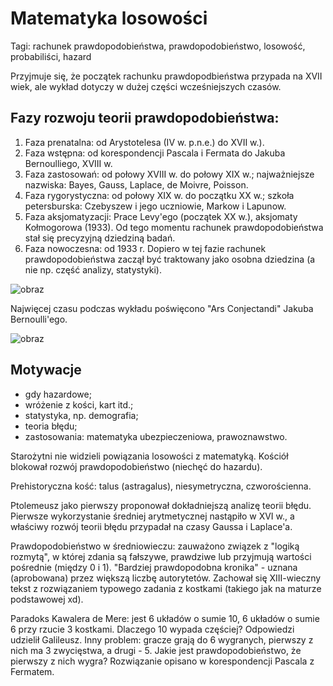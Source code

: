 # Matematyka losowości

Tagi: rachunek prawdopodobieństwa, prawdopodobieństwo, losowość, probabiliści, hazard

Przyjmuje się, że początek rachunku prawdopodbieństwa przypada na XVII wiek, ale wykład dotyczy w dużej części wcześniejszych czasów.

## Fazy rozwoju teorii prawdopodobieństwa:
1. Faza prenatalna: od Arystotelesa (IV w. p.n.e.) do XVII w.).
2. Faza wstępna: od korespondencji Pascala i Fermata do Jakuba Bernoulliego, XVIII w.
3. Faza zastosowań: od połowy XVIII w. do połowy XIX w.; najważniejsze nazwiska: Bayes, Gauss, Laplace, de Moivre, Poisson.
4. Faza rygorystyczna: od połowy XIX w. do początku XX w.; szkoła petersburska: Czebyszew i jego uczniowie, Markow i Lapunow.
5. Faza aksjomatyzacji: Prace Levy'ego (początek XX w.), aksjomaty Kołmogorowa (1933). Od tego momentu rachunek prawdopodobieństwa stał się precyzyjną dziedziną badań.
6. Faza nowoczesna: od 1933 r. Dopiero w tej fazie rachunek prawdopodobieństwa zaczął być traktowany jako osobna dziedzina (a nie np. część analizy, statystyki).

![obraz](https://user-images.githubusercontent.com/104526558/217849175-9ad57940-cabb-4792-8a86-48f9926f6e0e.png)

Najwięcej czasu podczas wykładu poświęcono "Ars Conjectandi" Jakuba Bernoulli'ego.

![obraz](https://user-images.githubusercontent.com/104526558/217850928-aa982570-c98e-46ee-8821-8f57b87b16c9.png)

## Motywacje
- gdy hazardowe;
- wróżenie z kości, kart itd.;
- statystyka, np. demografia;
- teoria błędu;
- zastosowania: matematyka ubezpieczeniowa, prawoznawstwo.

Starożytni nie widzieli powiązania losowości z matematyką.
Kościół blokował rozwój prawdopodobieństwo (niechęć do hazardu).

Prehistoryczna kość: talus (astragalus), niesymetryczna, czworościenna.

Ptolemeusz jako pierwszy proponował dokładniejszą analizę teorii błędu. Pierwsze wykorzystanie średniej arytmetycznej nastąpiło w XVI w., a właściwy rozwój teorii błędu przypadał na czasy Gaussa i Laplace'a.

Prawdopodobieństwo w średniowieczu: zauważono związek z "logiką rozmytą", w której zdania są fałszywe, prawdziwe lub przyjmują wartości pośrednie (między 0 i 1).
"Bardziej prawdopodobna kronika" - uznana (aprobowana) przez większą liczbę autorytetów.
Zachował się XIII-wieczny tekst z rozwiązaniem typowego zadania z kostkami (takiego jak na maturze podstawowej xd).

Paradoks Kawalera de Mere: jest 6 układów o sumie 10, 6 układów o sumie 6 przy rzucie 3 kostkami. Dlaczego 10 wypada częściej? Odpowiedzi udzielił Galileusz.
Inny problem: gracze grają do 6 wygranych, pierwszy z nich ma 3 zwycięstwa, a drugi - 5. Jakie jest prawdopodobieństwo, że pierwszy z nich wygra? Rozwiązanie opisano w korespondencji Pascala z Fermatem.

